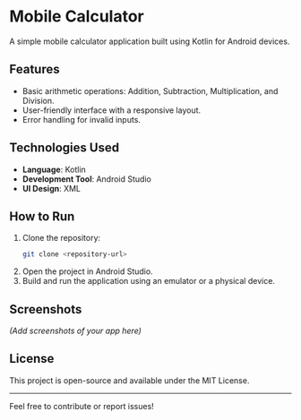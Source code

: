 # Mobile Calculator

A simple mobile calculator application built using Kotlin for Android devices.

## Features
- Basic arithmetic operations: Addition, Subtraction, Multiplication, and Division.
- User-friendly interface with a responsive layout.
- Error handling for invalid inputs.

## Technologies Used
- **Language**: Kotlin
- **Development Tool**: Android Studio
- **UI Design**: XML

## How to Run
1. Clone the repository:
   ```sh
   git clone <repository-url>
   ```
2. Open the project in Android Studio.
3. Build and run the application using an emulator or a physical device.

## Screenshots
*(Add screenshots of your app here)*

## License
This project is open-source and available under the MIT License.

---
Feel free to contribute or report issues!

